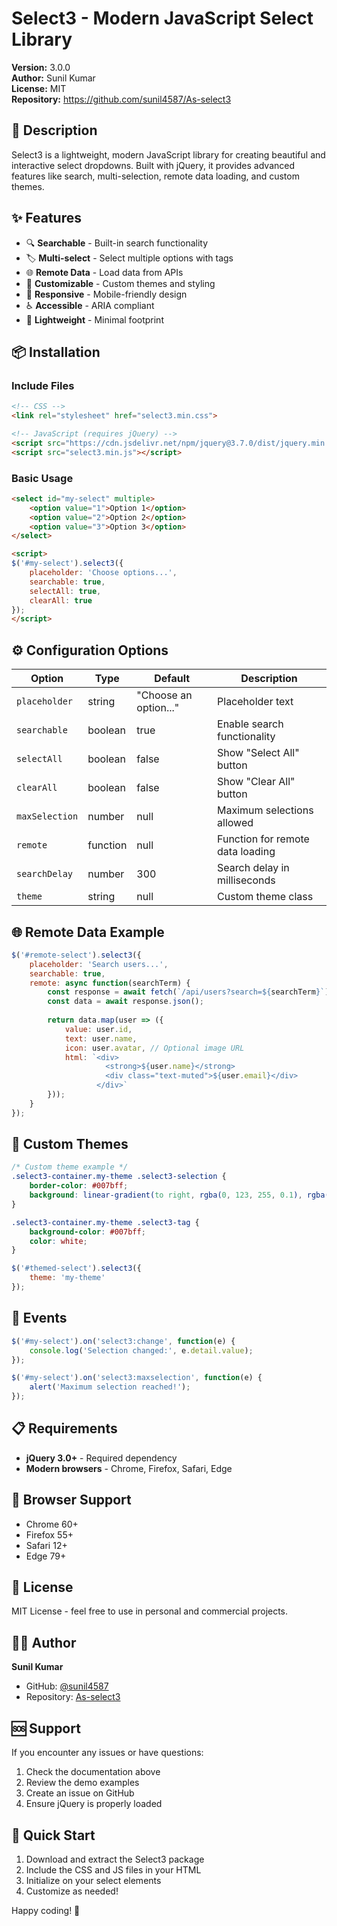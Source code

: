 # Select3 - Modern JavaScript Select Library

**Version:** 3.0.0  
**Author:** Sunil Kumar  
**License:** MIT  
**Repository:** https://github.com/sunil4587/As-select3

## 📖 Description

Select3 is a lightweight, modern JavaScript library for creating beautiful and interactive select dropdowns. Built with jQuery, it provides advanced features like search, multi-selection, remote data loading, and custom themes.

## ✨ Features

- 🔍 **Searchable** - Built-in search functionality
- 🏷️ **Multi-select** - Select multiple options with tags
- 🌐 **Remote Data** - Load data from APIs
- 🎨 **Customizable** - Custom themes and styling
- 📱 **Responsive** - Mobile-friendly design
- ♿ **Accessible** - ARIA compliant
- 🚀 **Lightweight** - Minimal footprint

## 📦 Installation

### Include Files
```html
<!-- CSS -->
<link rel="stylesheet" href="select3.min.css">

<!-- JavaScript (requires jQuery) -->
<script src="https://cdn.jsdelivr.net/npm/jquery@3.7.0/dist/jquery.min.js"></script>
<script src="select3.min.js"></script>
```

### Basic Usage
```html
<select id="my-select" multiple>
    <option value="1">Option 1</option>
    <option value="2">Option 2</option>
    <option value="3">Option 3</option>
</select>

<script>
$('#my-select').select3({
    placeholder: 'Choose options...',
    searchable: true,
    selectAll: true,
    clearAll: true
});
</script>
```

## ⚙️ Configuration Options

| Option | Type | Default | Description |
|--------|------|---------|-------------|
| `placeholder` | string | "Choose an option..." | Placeholder text |
| `searchable` | boolean | true | Enable search functionality |
| `selectAll` | boolean | false | Show "Select All" button |
| `clearAll` | boolean | false | Show "Clear All" button |
| `maxSelection` | number | null | Maximum selections allowed |
| `remote` | function | null | Function for remote data loading |
| `searchDelay` | number | 300 | Search delay in milliseconds |
| `theme` | string | null | Custom theme class |

## 🌐 Remote Data Example

```javascript
$('#remote-select').select3({
    placeholder: 'Search users...',
    searchable: true,
    remote: async function(searchTerm) {
        const response = await fetch(`/api/users?search=${searchTerm}`);
        const data = await response.json();
        
        return data.map(user => ({
            value: user.id,
            text: user.name,
            icon: user.avatar, // Optional image URL
            html: `<div>
                     <strong>${user.name}</strong>
                     <div class="text-muted">${user.email}</div>
                   </div>`
        }));
    }
});
```

## 🎨 Custom Themes

```css
/* Custom theme example */
.select3-container.my-theme .select3-selection {
    border-color: #007bff;
    background: linear-gradient(to right, rgba(0, 123, 255, 0.1), rgba(0, 123, 255, 0.2));
}

.select3-container.my-theme .select3-tag {
    background-color: #007bff;
    color: white;
}
```

```javascript
$('#themed-select').select3({
    theme: 'my-theme'
});
```

## 🔧 Events

```javascript
$('#my-select').on('select3:change', function(e) {
    console.log('Selection changed:', e.detail.value);
});

$('#my-select').on('select3:maxselection', function(e) {
    alert('Maximum selection reached!');
});
```

## 📋 Requirements

- **jQuery 3.0+** - Required dependency
- **Modern browsers** - Chrome, Firefox, Safari, Edge

## 🐛 Browser Support

- Chrome 60+
- Firefox 55+
- Safari 12+
- Edge 79+

## 📄 License

MIT License - feel free to use in personal and commercial projects.

## 👨‍💻 Author

**Sunil Kumar**  
- GitHub: [@sunil4587](https://github.com/sunil4587)
- Repository: [As-select3](https://github.com/sunil4587/As-select3)

## 🆘 Support

If you encounter any issues or have questions:

1. Check the documentation above
2. Review the demo examples
3. Create an issue on GitHub
4. Ensure jQuery is properly loaded

## 🚀 Quick Start

1. Download and extract the Select3 package
2. Include the CSS and JS files in your HTML
3. Initialize on your select elements
4. Customize as needed!

Happy coding! 🎉
